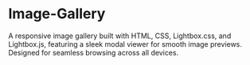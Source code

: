 # Image-Gallery
A responsive image gallery built with HTML, CSS, Lightbox.css, and Lightbox.js, featuring a sleek modal viewer for smooth image previews. Designed for seamless browsing across all devices.
